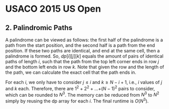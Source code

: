 # USACO 2015 US Open

## 2. Palindromic Paths
A palindrome can be viewed as follows: the first half of the palindrome is a path from the start position, and the second half is a path from the end position. If these two paths are identical, and end at the same cell, then a palindrome is formed. So, $dp[i][j][k]$ equals the amount of pairs of identical paths of length $i$, such that the path from the top left corner ends in row $j$ and the bottom left ends in row $k$. Note that given the row and the length of the path, we can calculate the exact cell that the path ends in. 

For each $i$, we only have to consider $j\le{i}$ and $k\ge{N-i+1}$, i.e., $i$ values of $j$ and $k$ each. Therefore, there are $1^2+2^2+\dots{+(N-1)^2}$ pairs to consider, which can be rounded to $N^3$. The memory can be reduced from $N^3$ to $N^2$ simply by reusing the dp array for each $i$. The final runtime is $O(N^3)$.